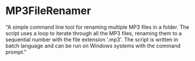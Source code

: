 # MP3FileRenamer
"A simple command line tool for renaming multiple MP3 files in a folder. The script uses a loop to iterate through all the MP3 files, renaming them to a sequential number with the file extension '.mp3'. The script is written in batch language and can be run on Windows systems with the command prompt." 
